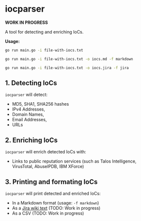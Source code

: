 # iocparser

**WORK IN PROGRESS**

A tool for detecting and enriching IoCs.

**Usage:**

```sh
go run main.go -i file-with-iocs.txt
```

```sh
go run main.go -i file-with-iocs.txt -o iocs.md -f markdown
```

```sh
go run main.go -i file-with-iocs.txt -o iocs.jira -f jira
```

## 1. Detecting IoCs

`iocparser` will detect:

- MD5, SHA1, SHA256 hashes
- IPv4 Addresses,
- Domain Names,
- Email Addresses,
- URLs

## 2. Enriching IoCs

`iocparser` will enrich detected IoCs with:

- Links to public reputation services (such as Talos Intelligence, VirusTotal, AbuseIPDB, IBM XForce)

## 3. Printing and formating IoCs

`iocparser` will print detected and enriched IoCs:

- In a Markdown format (usage: `-f markdown`)
- As a [Jira wiki text](https://jira.atlassian.com/secure/WikiRendererHelpAction.jspa?section=all) (TODO: Work in progress)
- As a CSV (TODO: Work in progress)
